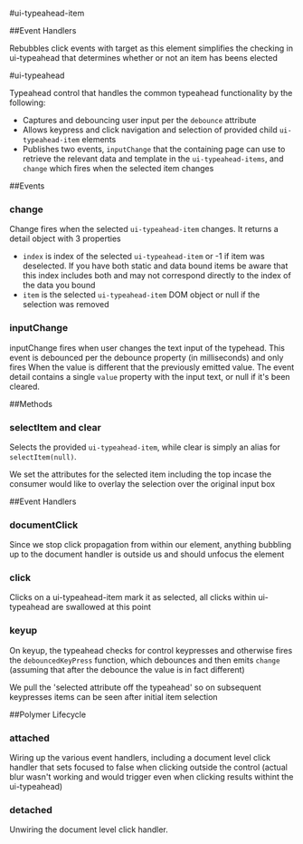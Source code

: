 
#ui-typeahead-item


##Event Handlers

Rebubbles click events with target as this element
simplifies the checking in ui-typeahead that determines whether or not
an item has beens elected








#ui-typeahead

Typeahead control that handles the common typeahead functionality by the following:

- Captures and debouncing user input per the `debounce` attribute
- Allows keypress and click navigation and selection of provided child `ui-typeahead-item` elements
- Publishes two events, `inputChange` that the containing page can use to retrieve the relevant data and template
  in the `ui-typeahead-items`, and `change` which fires when the selected item changes











##Events

### change

Change fires when the selected `ui-typeahead-item` changes.  It returns a detail object with 3 properties

- `index` is index of the selected `ui-typeahead-item` or -1 if item was deselected.  If you have both static and data 
  bound items be aware that this index includes both and may not correspond directly to the index of the data you bound
- `item` is the selected `ui-typeahead-item` DOM object or null if the selection was removed

### inputChange

inputChange fires when user changes the text input of the typehead.  This event is debounced per the debounce property (in milliseconds) and only fires
When the value is different that the previously emitted value.  The event detail contains a single `value` property with the input text, or null if it's been cleared.

##Methods

### selectItem and clear

Selects the provided `ui-typeahead-item`, while clear is simply an alias for `selectItem(null)`.












We set the attributes for the selected item including the top incase the consumer would like to overlay the 
selection over the original input box













##Event Handlers




### documentClick 

Since we stop click propagation from within our element, anything
bubbling up to the document handler is outside us and should unfocus the element



### click

Clicks on a ui-typeahead-item mark it as selected, all clicks within ui-typeahead 
are swallowed at this point





### keyup

On keyup, the typeahead checks for control keypresses and otherwise fires the `debouncedKeyPress` 
function, which debounces and then emits `change` (assuming that after the debounce the value 
is in fact different) 




We pull the 'selected attribute off the typeahead' so on subsequent keypresses items can be seen
after initial item selection


























##Polymer Lifecycle


### attached

Wiring up the various event handlers, including a document level click 
handler that sets focused to false when clicking outside the control (actual blur wasn't working
and would trigger even when clicking results withint the ui-typeahead)














### detached

Unwiring the document level click handler. 


